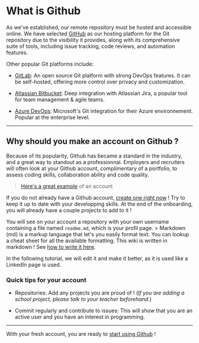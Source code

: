 # What is Github

As we've established, our remote repository must be hosted and accessible
online. We have selected [GitHub](https://github.com/) as our hosting platform
for the Git repository due to the visibility it provides, along with its
comprehensive suite of tools, including issue tracking, code reviews, and
automation features.

Other popular Git platforms include:

- [GitLab](https://about.gitlab.com/): An open source Git platform with strong
  DevOps features. It can be self-hosted, offering more control over privacy and
  customization.

- [Atlassian Bitbucket](https://bitbucket.org/product/): Deep integration with
  Atlassian Jira, a popular tool for team management & agile teams.

- [Azure DevOps](https://azure.microsoft.com/en-ca/products/devops): Microsoft's
  Git integration for their Azure environnement. Popular at the enterprise
  level.

---

## Why should you make an account on Github ?
Because of its popularity, Github has became a standard in the industry, and a
great way to standout as a professionnal. Employers and recruiters will often
look at your Github account, complimentary of a portfolio, to assess coding
skills, collaboration ability and code quality.

> [Here's a great example](https://github.com/SonOfLope) of an account

If you do not already have a Github account, [create one right
now](https://github.com/join) ! Try to keep it up to date with your developping
skills. At the end of the onboarding, you will already have a couple projects to
add to it !

You will see on your account a repository with your own username containing a
file named `readme.md`, which is your profil page.  > Markdown (md) is a markup
language that let's you easily format text. You can lookup a cheat sheet for all
the available formatting. This wiki is written in markdown ! See [how to write
it
here](https://docs.github.com/en/get-started/writing-on-github/getting-started-with-writing-and-formatting-on-github/basic-writing-and-formatting-syntax).

In the following tutorial, we will edit it and make it better, as it is used
like a LinkedIn page is used.
### Quick tips for your account

- Repositories: Add any projects you are proud of ! (*If you are adding a school
  project, please talk to your teacher beforehand.*)

- Commit regularly and contribute to issues: This will show that you are an
  active user and you have an interest in programming.
---

With your fresh account, you are ready to [start using
Github](walkthrough_github.md) !
